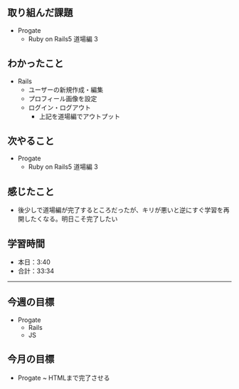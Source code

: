 ## 取り組んだ課題

- Progate
  - Ruby on Rails5 道場編 3

## わかったこと

- Rails
  - ユーザーの新規作成・編集
  - プロフィール画像を設定
  - ログイン・ログアウト
    - 上記を道場編でアウトプット

## 次やること

- Progate
  - Ruby on Rails5 道場編 3

## 感じたこと

- 後少しで道場編が完了するところだったが、キリが悪いと逆にすぐ学習を再開したくなる。明日こそ完了したい

## 学習時間

- 本日：3:40
- 合計：33:34

---

## 今週の目標

- Progate
  - Rails
  - JS

## 今月の目標

- Progate ~ HTMLまで完了させる
